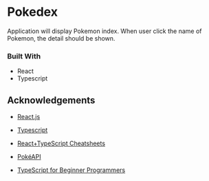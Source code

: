 # Pokedex

Application will display Pokemon index. When user click the name of Pokemon, the detail should be shown.

### Built With

- React
- Typescript

## Acknowledgements

- [React.js](https://reactjs.org/)
- [Typescript](https://www.typescriptlang.org/docs/handbook/jsx.html)
- [React+TypeScript Cheatsheets](https://github.com/typescript-cheatsheets/react)

- [PokéAPI](https://pokeapi.co/)
- [TypeScript for Beginner Programmers](https://ts.chibicode.com/todo/)

